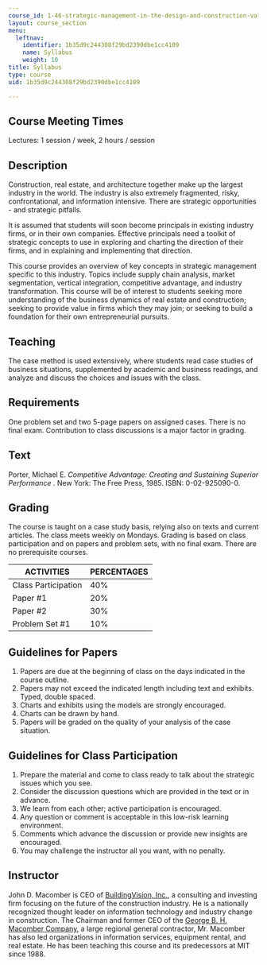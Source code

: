```yaml
---
course_id: 1-46-strategic-management-in-the-design-and-construction-value-chain-fall-2003
layout: course_section
menu:
  leftnav:
    identifier: 1b35d9c244308f29bd2390dbe1cc4109
    name: Syllabus
    weight: 10
title: Syllabus
type: course
uid: 1b35d9c244308f29bd2390dbe1cc4109

---
```


Course Meeting Times
--------------------

Lectures: 1 session / week, 2 hours / session

Description
-----------

Construction, real estate, and architecture together make up the largest industry in the world. The industry is also extremely fragmented, risky, confrontational, and information intensive. There are strategic opportunities - and strategic pitfalls.

It is assumed that students will soon become principals in existing industry firms, or in their own companies. Effective principals need a toolkit of strategic concepts to use in exploring and charting the direction of their firms, and in explaining and implementing that direction.

This course provides an overview of key concepts in strategic management specific to this industry. Topics include supply chain analysis, market segmentation, vertical integration, competitive advantage, and industry transformation. This course will be of interest to students seeking more understanding of the business dynamics of real estate and construction; seeking to provide value in firms which they may join; or seeking to build a foundation for their own entrepreneurial pursuits.

Teaching
--------

The case method is used extensively, where students read case studies of business situations, supplemented by academic and business readings, and analyze and discuss the choices and issues with the class.

Requirements
------------

One problem set and two 5-page papers on assigned cases. There is no final exam. Contribution to class discussions is a major factor in grading.

Text
----

Porter, Michael E. _Competitive Advantage: Creating and Sustaining Superior Performance_ . New York: The Free Press, 1985. ISBN: 0-02-925090-0.

Grading
-------

The course is taught on a case study basis, relying also on texts and current articles. The class meets weekly on Mondays. Grading is based on class participation and on papers and problem sets, with no final exam. There are no prerequisite courses.

| ACTIVITIES | PERCENTAGES |
| --- | --- |
| Class Participation | 40% |
| Paper #1 | 20% |
| Paper #2 | 30% |
| Problem Set #1 | 10% 

Guidelines for Papers
---------------------

1.  Papers are due at the beginning of class on the days indicated in the course outline.
2.  Papers may not exceed the indicated length including text and exhibits. Typed, double spaced.
3.  Charts and exhibits using the models are strongly encouraged.
4.  Charts can be drawn by hand.
5.  Papers will be graded on the quality of your analysis of the case situation.

Guidelines for Class Participation
----------------------------------

1.  Prepare the material and come to class ready to talk about the strategic issues which you see.
2.  Consider the discussion questions which are provided in the text or in advance.
3.  We learn from each other; active participation is encouraged.
4.  Any question or comment is acceptable in this low-risk learning environment.
5.  Comments which advance the discussion or provide new insights are encouraged.
6.  You may challenge the instructor all you want, with no penalty.

Instructor
----------

John D. Macomber is CEO of [BuildingVision, Inc.](http://www.buildingvision.net/), a consulting and investing firm focusing on the future of the construction industry. He is a nationally recognized thought leader on information technology and industry change in construction. The Chairman and former CEO of the [George B. H. Macomber Company](http://businessdirectory.bizjournals.com/boston/construction/964997/george-b-h--macomber-company-inc.html), a large regional general contractor, Mr. Macomber has also led organizations in information services, equipment rental, and real estate. He has been teaching this course and its predecessors at MIT since 1988.